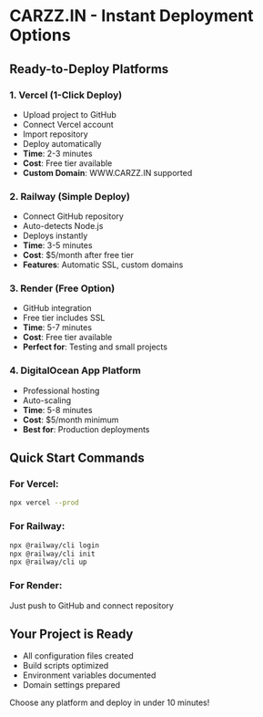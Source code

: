 # CARZZ.IN - Instant Deployment Options

## Ready-to-Deploy Platforms

### 1. Vercel (1-Click Deploy)
- Upload project to GitHub
- Connect Vercel account
- Import repository
- Deploy automatically
- **Time**: 2-3 minutes
- **Cost**: Free tier available
- **Custom Domain**: WWW.CARZZ.IN supported

### 2. Railway (Simple Deploy)
- Connect GitHub repository
- Auto-detects Node.js
- Deploys instantly
- **Time**: 3-5 minutes
- **Cost**: $5/month after free tier
- **Features**: Automatic SSL, custom domains

### 3. Render (Free Option)
- GitHub integration
- Free tier includes SSL
- **Time**: 5-7 minutes
- **Cost**: Free tier available
- **Perfect for**: Testing and small projects

### 4. DigitalOcean App Platform
- Professional hosting
- Auto-scaling
- **Time**: 5-8 minutes
- **Cost**: $5/month minimum
- **Best for**: Production deployments

## Quick Start Commands

### For Vercel:
```bash
npx vercel --prod
```

### For Railway:
```bash
npx @railway/cli login
npx @railway/cli init
npx @railway/cli up
```

### For Render:
Just push to GitHub and connect repository

## Your Project is Ready
- All configuration files created
- Build scripts optimized
- Environment variables documented
- Domain settings prepared

Choose any platform and deploy in under 10 minutes!